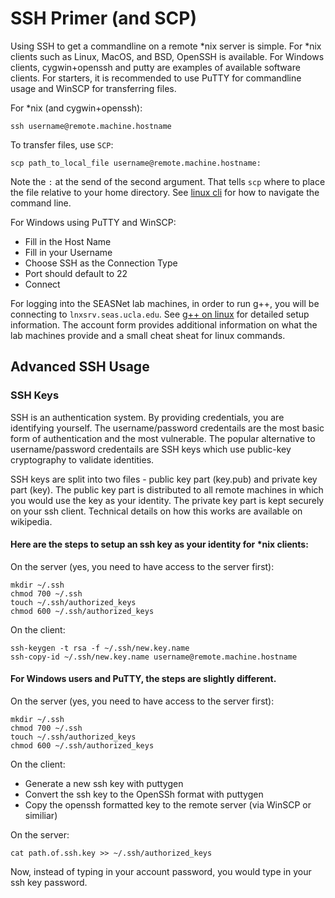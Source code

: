 # SSH Primer (and SCP)

Using SSH to get a commandline on a remote *nix server is simple. For *nix clients such as Linux, MacOS, and BSD, OpenSSH is available. For Windows clients, cygwin+openssh and putty are examples of available software clients. For starters, it is recommended to use PuTTY for commandline usage and WinSCP for transferring files.

For \*nix (and cygwin+openssh):

    ssh username@remote.machine.hostname

To transfer files, use `SCP`:

    scp path_to_local_file username@remote.machine.hostname:

Note the `:` at the send of the second argument. That tells `scp` where to place the file relative to your home directory. See [linux cli](./linux.cli.html) for how to navigate the command line.

For Windows using PuTTY and WinSCP:

  * Fill in the Host Name
  * Fill in your Username
  * Choose SSH as the Connection Type
  * Port should default to 22
  * Connect

For logging into the SEASNet lab machines, in order to run g++, you will be connecting to `lnxsrv.seas.ucla.edu`. See [g++ on linux](http://www.cs.ucla.edu/classes/summer12/cs31/linux.html) for detailed setup information. The account form provides additional information on what the lab machines provide and a small cheat sheat for linux commands.

## Advanced SSH Usage

### SSH Keys

SSH is an authentication system. By providing credentials, you are identifying yourself. The username/password credentails are the most basic form of authentication and the most vulnerable. The popular alternative to username/password credentails are SSH keys which use public-key cryptography to validate identities. 

SSH keys are split into two files - public key part (key.pub) and private key part (key). The public key part is distributed to all remote machines in which you would use the key as your identity. The private key part is kept securely on your ssh client. Technical details on how this works are available on wikipedia.

#### Here are the steps to setup an ssh key as your identity for \*nix clients:

On the server (yes, you need to have access to the server first):

    mkdir ~/.ssh
    chmod 700 ~/.ssh
    touch ~/.ssh/authorized_keys
    chmod 600 ~/.ssh/authorized_keys

On the client:

    ssh-keygen -t rsa -f ~/.ssh/new.key.name
    ssh-copy-id ~/.ssh/new.key.name username@remote.machine.hostname

#### For Windows users and PuTTY, the steps are slightly different.

On the server (yes, you need to have access to the server first):

    mkdir ~/.ssh
    chmod 700 ~/.ssh
    touch ~/.ssh/authorized_keys
    chmod 600 ~/.ssh/authorized_keys

On the client:

  * Generate a new ssh key with puttygen
  * Convert the ssh key to the OpenSSh format with puttygen
  * Copy the openssh formatted key to the remote server (via WinSCP or similiar)

On the server:

    cat path.of.ssh.key >> ~/.ssh/authorized_keys


Now, instead of typing in your account password, you would type in your ssh key password.
